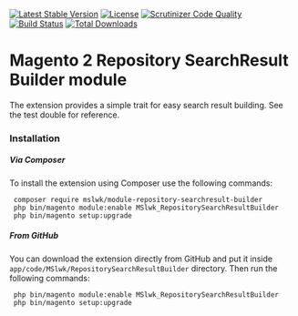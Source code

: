 [![Latest Stable Version](https://poser.pugx.org/mslwk/module-repository-searchresult-builder/v/stable)](https://packagist.org/packages/mslwk/module-repository-searchresult-builder)
[![License](https://poser.pugx.org/mslwk/module-repository-searchresult-builder/license)](https://packagist.org/packages/mslwk/module-repository-searchresult-builder)
[![Scrutinizer Code Quality](https://scrutinizer-ci.com/g/maciejslawik/repository-searchresult-builder-magento2/badges/quality-score.png?b=master)](https://scrutinizer-ci.com/g/maciejslawik/repository-searchresult-builder-magento2/?branch=master)
[![Build Status](https://scrutinizer-ci.com/g/maciejslawik/repository-searchresult-builder-magento2/badges/build.png?b=master)](https://scrutinizer-ci.com/g/maciejslawik/repository-searchresult-builder-magento2/build-status/master)
[![Total Downloads](https://poser.pugx.org/mslwk/module-repository-searchresult-builder/downloads)](https://packagist.org/packages/mslwk/module-repository-searchresult-builder)

# Magento 2 Repository SearchResult Builder module #

The extension provides a simple trait for easy search result building.
See the test double for reference.

### Installation ###

##### Via Composer #####

To install the extension using Composer use the 
following commands:

```
 composer require mslwk/module-repository-searchresult-builder
 php bin/magento module:enable MSlwk_RepositorySearchResultBuilder
 php bin/magento setup:upgrade
 ```
 
##### From GitHub #####
 
You can download the extension directly from GitHub and 
put it inside `` app/code/MSlwk/RepositorySearchResultBuilder `` directory. Then run the
following commands:

```
 php bin/magento module:enable MSlwk_RepositorySearchResultBuilder
 php bin/magento setup:upgrade
 ```